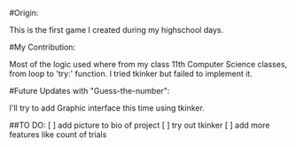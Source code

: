#Origin:

This is the first game I created during my highschool days.

#My Contribution:

Most of the logic used where from my class 11th Computer Science classes, from loop to 'try:' function. I tried tkinker but failed to implement it.

#Future Updates with "Guess-the-number":

I'll try to add Graphic interface this time using tkinker.

##TO DO:
[ ] add picture to bio of project
[ ] try out tkinker
[ ] add more features like count of trials
